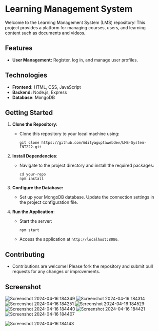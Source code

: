 # Learning Management System

Welcome to the Learning Management System (LMS) repository! This project provides a platform for managing courses, users, and learning content such as documents and videos.

## Features
- **User Management:** Register, log in, and manage user profiles.


## Technologies
- **Frontend:** HTML, CSS, JavaScript
- **Backend:** Node.js, Express
- **Database:** MongoDB

## Getting Started

1. **Clone the Repository:**
   - Clone this repository to your local machine using:
     ```shell
     git clone https://github.com/Adityaguptawebdev/LMS-System-INT222.git
     ```
2. **Install Dependencies:**
   - Navigate to the project directory and install the required packages:
     ```shell
     cd your-repo
     npm install
     ```
3. **Configure the Database:**
   - Set up your MongoDB database. Update the connection settings in the project configuration file.

4. **Run the Application:**
   - Start the server:
     ```shell
     npm start
     ```
   - Access the application at `http://localhost:8080`.

## Contributing
- Contributions are welcome! Please fork the repository and submit pull requests for any changes or improvements.
  
## Screenshot
![Screenshot 2024-04-16 184349](https://github.com/user-attachments/assets/e3f4eb1f-7083-47a8-a32c-a81d42003b7b)
![Screenshot 2024-04-16 184314](https://github.com/user-attachments/assets/1556e352-b3c1-4d62-ae28-eefa671bdc79)
![Screenshot 2024-04-16 184251](https://github.com/user-attachments/assets/d99f6666-4785-4d4b-8ce2-25e1c62ce72f)
![Screenshot 2024-04-16 184529](https://github.com/user-attachments/assets/4f979788-0951-4b05-b7eb-e8b5f121aa79)
![Screenshot 2024-04-16 184440](https://github.com/user-attachments/assets/14c35698-af02-4d1d-ba33-4ac9c140fdc9)
![Screenshot 2024-04-16 184421](https://github.com/user-attachments/assets/0fe6af84-6f8f-408c-a44e-dae29bb88290)
![Screenshot 2024-04-16 184407](https://github.com/user-attachments/assets/12260afa-59d3-4cb6-ae18-0bf78bcaabb5)

![Screenshot 2024-04-16 184143](https://github.com/user-attachments/assets/27654676-99b9-44c4-9dbe-9e35d3b9d9ed)




  

